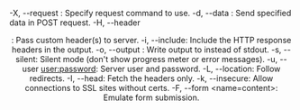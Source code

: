 -X, --request <command>: Specify request command to use.
-d, --data <data>: Send specified data in POST request.
-H, --header <header>: Pass custom header(s) to server.
-i, --include: Include the HTTP response headers in the output.
-o, --output <file>: Write output to <file> instead of stdout.
-s, --silent: Silent mode (don't show progress meter or error messages).
-u, --user <user:password>: Server user and password.
-L, --location: Follow redirects.
-I, --head: Fetch the headers only.
-k, --insecure: Allow connections to SSL sites without certs.
-F, --form <name=content>: Emulate form submission.